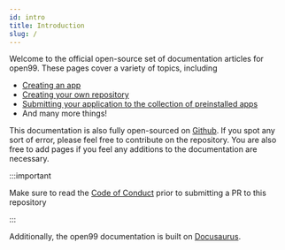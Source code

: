 ```yaml
---
id: intro
title: Introduction
slug: /
---
```


Welcome to the official open-source set of documentation articles for open99. These pages cover a variety of topics, including

* [Creating an app](app/intro)
* [Creating your own repository](repository)
* [Submitting your application to the collection of preinstalled apps](submitting-app)
* And many more things!

This documentation is also fully open-sourced on [Github](https://github.com/system41/open99-docs). If you spot any sort of error, please feel free to contribute on the repository. You are also free to add pages if you feel any additions to the documentation are necessary.

:::important

Make sure to read the [Code of Conduct](https://github.com/system41/open99-docs/blob/main/CODE_OF_CONDUCT.md) prior to submitting a PR to this repository

:::

Additionally, the open99 documentation is built on [Docusaurus](https://docusaurus.io/docs).